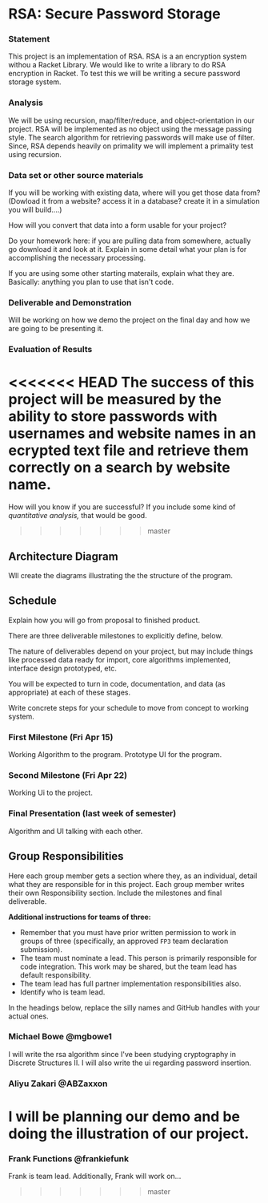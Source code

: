 # RSA: Secure Password Storage

### Statement
This project is an implementation of RSA. RSA is a an encryption system withou a Racket Library. We would like to write a library to do RSA encryption in Racket. To test this we will be writing a secure password storage system.

### Analysis
We will be using recursion, map/filter/reduce, and object-orientation in our project. RSA will be implemented as no object using the message passing style. The search algorithm for retrieving passwords will make use of filter. Since, RSA depends heavily on primality we will implement a primality test using recursion.

### Data set or other source materials
If you will be working with existing data, where will you get those data from? (Dowload it from a website? access it in a database? create it in a simulation you will build....)

How will you convert that data into a form usable for your project?  

Do your homework here: if you are pulling data from somewhere, actually go download it and look at it. Explain in some detail what your plan is for accomplishing the necessary processing.

If you are using some other starting materails, explain what they are. Basically: anything you plan to use that isn't code.

### Deliverable and Demonstration
Will be working on how we demo the project on the final day and how we are going to be presenting it.

### Evaluation of Results
<<<<<<< HEAD
The success of this project will be measured by the ability to store passwords with usernames and website names in an ecrypted text file and retrieve them correctly on a search by website name.
=======
How will you know if you are successful?
If you include some kind of _quantitative analysis,_ that would be good.
>>>>>>> master

## Architecture Diagram
Wll create the diagrams illustrating the the structure of the program.

## Schedule
Explain how you will go from proposal to finished product.

There are three deliverable milestones to explicitly define, below.

The nature of deliverables depend on your project, but may include things like processed data ready for import, core algorithms implemented, interface design prototyped, etc.

You will be expected to turn in code, documentation, and data (as appropriate) at each of these stages.

Write concrete steps for your schedule to move from concept to working system.

### First Milestone (Fri Apr 15)
Working Algorithm to the program. Prototype UI for the program.

### Second Milestone (Fri Apr 22)
Working Ui to the project.

### Final Presentation (last week of semester)
Algorithm and UI talking with each other.

## Group Responsibilities
Here each group member gets a section where they, as an individual, detail what they are responsible for in this project. Each group member writes their own Responsibility section. Include the milestones and final deliverable.

**Additional instructions for teams of three:**
* Remember that you must have prior written permission to work in groups of three (specifically, an approved `FP3` team declaration submission).
* The team must nominate a lead. This person is primarily responsible for code integration. This work may be shared, but the team lead has default responsibility.
* The team lead has full partner implementation responsibilities also.
* Identify who is team lead.

In the headings below, replace the silly names and GitHub handles with your actual ones.

### Michael Bowe @mgbowe1
I will write the rsa algorithm since I've been studying cryptography in Discrete Structures II. I will also write the ui regarding password insertion.

### Aliyu Zakari @ABZaxxon
I will be planning our demo and be doing the illustration of our project.
=======

### Frank Functions @frankiefunk
Frank is team lead. Additionally, Frank will work on...   
>>>>>>> master

